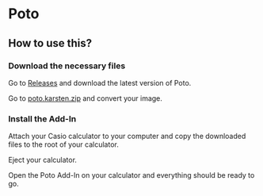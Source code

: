 # Poto

## How to use this?

### Download the necessary files

Go to [Releases](https://github.com/codeman1o1/Poto/releases) and download the latest version of Poto.

Go to [poto.karsten.zip](https://poto.karsten.zip) and convert your image.

### Install the Add-In

Attach your Casio calculator to your computer and copy the downloaded files to the root of your calculator.

Eject your calculator.

Open the Poto Add-In on your calculator and everything should be ready to go.
